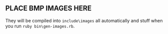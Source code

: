 ## PLACE BMP IMAGES HERE

They will be compiled into `include\images` all automatically and stuff when you run
`ruby bin\gen-images.rb`.